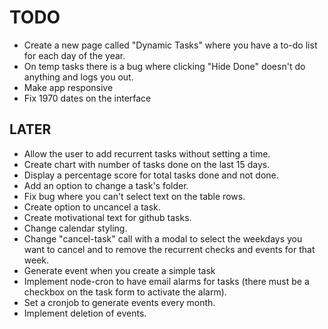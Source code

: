 # TODO

- Create a new page called "Dynamic Tasks" where you have a to-do list for each day of the year.
- On temp tasks there is a bug where clicking "Hide Done" doesn't do anything and logs you out.
- Make app responsive
- Fix 1970 dates on the interface

## LATER

- Allow the user to add recurrent tasks without setting a time.
- Create chart with number of tasks done on the last 15 days.
- Display a percentage score for total tasks done and not done.
- Add an option to change a task's folder.
- Fix bug where you can't select text on the table rows.
- Create option to uncancel a task.
- Create motivational text for github tasks.
- Change calendar styling.
- Change "cancel-task" call with a modal to select the weekdays you want to cancel and to remove the recurrent checks and events for that week.
- Generate event when you create a simple task
- Implement node-cron to have email alarms for tasks (there must be a checkbox on the task form to activate the alarm).
- Set a cronjob to generate events every month.
- Implement deletion of events.
